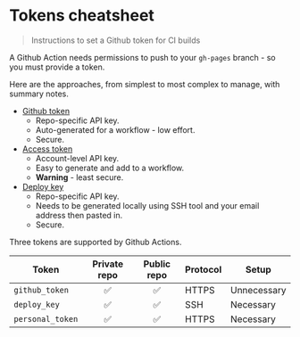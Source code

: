 # Tokens cheatsheet
> Instructions to set a Github token for CI builds

A Github Action needs permissions to push to your `gh-pages` branch - so you must provide a token.

Here are the approaches, from simplest to most complex to manage, with summary notes.

- [Github token](github-token.md)
	- Repo-specific API key.
	- Auto-generated for a workflow - low effort.
	- Secure.
- [Access token](access-token.md)
	- Account-level API key.
	- Easy to generate and add to a workflow.
	- **Warning** - least secure.
- [Deploy key](deploy-key.md)
	- Repo-specific API key.
	- Needs to be generated locally using SSH tool and your email address then pasted in.
	- Secure.


Three tokens are supported by Github Actions.

| Token            | Private repo | Public repo | Protocol | Setup       |
| ---------------- | :----------: | :---------: | -------- | ----------- |
| `github_token`   |      ✅️       |      ✅️      | HTTPS    | Unnecessary |
| `deploy_key`     |      ✅️       |      ✅️      | SSH      | Necessary   |
| `personal_token` |      ✅️       |      ✅️      | HTTPS    | Necessary   |
